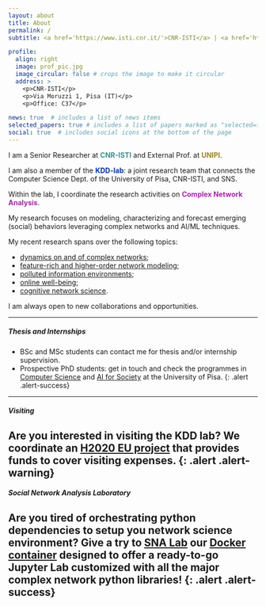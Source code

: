 ```yaml
---
layout: about
title: About
permalink: /
subtitle: <a href='https://www.isti.cnr.it/'>CNR-ISTI</a> | <a href='https://di.unipi.it/'>University of Pisa</a> | <a href='http://kdd.isti.cnr.it/'>KDD Lab</a>. 

profile:
  align: right
  image: prof_pic.jpg
  image_circular: false # crops the image to make it circular
  address: >
    <p>CNR-ISTI</p>
    <p>Via Moruzzi 1, Pisa (IT)</p>
    <p>Office: C37</p>

news: true  # includes a list of news items
selected_papers: true # includes a list of papers marked as "selected={true}"
social: true  # includes social icons at the bottom of the page
---
```


I am a Senior Researcher at <span style="color:#408e8f"><b>CNR-ISTI</b></span> and External Prof. at <span style="color:#9a852e"><b>UNIPI</b></span>.

I am also a member of the <span style="color:#00369f"><b>KDD-lab</b></span>: a joint research team that connects the Computer Science Dept. of the University of Pisa, CNR-ISTI, and SNS.

Within the lab, I coordinate the research activities on <span style="color:#a624a6"><b>Complex Network Analysis</b></span>.

My research focuses on modeling, characterizing and forecast emerging (social) behaviors leveraging complex networks and AI/ML techniques.

My recent research spans over the following topics:
- <a href="projects/project-dynamics/">dynamics on and of complex networks</a>;
- <a href="projects/project-netmod/">feature-rich and higher-order network modeling</a>;
- <a href="projects/project-pie/">polluted information environments</a>;
- <a href="projects/project-sie/">online well-being</a>;
- <a href="projects/project-cognetsci/">cognitive network science</a>.

I am always open to new collaborations and opportunities.

---
##### Thesis and Internships
- BSc and MSc students can contact me for thesis and/or internship supervision. 
- Prospective PhD students: get in touch and check the programmes in [Computer Science](https://dottorato.unipi.it/index.php/en/component/k2/item/192.html) and [AI for Society](https://dottorato.unipi.it/index.php/en/component/k2/item/696.html) at the University of Pisa.
{: .alert .alert-success}
---
##### Visiting
Are you interested in visiting the KDD lab? 
We coordinate an [H2020 EU project](http://www.sobigdata.eu/access/transnational) that provides funds to cover visiting expenses.
{: .alert .alert-warning}
---
##### Social Network Analysis Laboratory 
Are you tired of orchestrating python dependencies to setup you network science environment? 
Give a try to [SNA Lab](https://github.com/GiulioRossetti/Social-Network-Analsysis-Laboratory) our [Docker container](https://hub.docker.com/r/rossetti/snalab) designed to offer a ready-to-go Jupyter Lab customized with all the major complex network python libraries!
{: .alert .alert-success}
---
